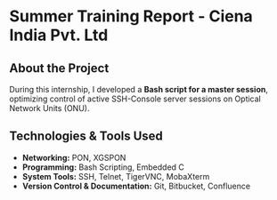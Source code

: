 # Summer Training Report - Ciena India Pvt. Ltd

## About the Project  
During this internship, I developed a **Bash script for a master session**, optimizing control of active SSH-Console server sessions on Optical Network Units (ONU). 

## Technologies & Tools Used  
- **Networking:** PON, XGSPON  
- **Programming:** Bash Scripting, Embedded C  
- **System Tools:** SSH, Telnet, TigerVNC, MobaXterm  
- **Version Control & Documentation:** Git, Bitbucket, Confluence  
  



